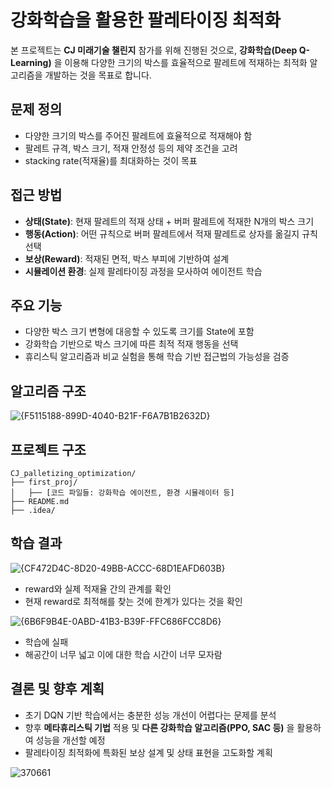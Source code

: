 # 강화학습을 활용한 팔레타이징 최적화

본 프로젝트는 **CJ 미래기술 챌린지** 참가를 위해 진행된 것으로, **강화학습(Deep Q-Learning)** 을 이용해 다양한 크기의 박스를 효율적으로 팔레트에 적재하는 최적화 알고리즘을 개발하는 것을 목표로 합니다.

## 문제 정의
- 다양한 크기의 박스를 주어진 팔레트에 효율적으로 적재해야 함
- 팔레트 규격, 박스 크기, 적재 안정성 등의 제약 조건을 고려
- stacking rate(적재율)를 최대화하는 것이 목표

## 접근 방법
- **상태(State)**: 현재 팔레트의 적재 상태 + 버퍼 팔레트에 적재한 N개의 박스 크기
- **행동(Action)**: 어떤 규칙으로 버퍼 팔레트에서 적재 팔레트로 상자를 옮길지 규칙 선택
- **보상(Reward)**: 적재된 면적, 박스 부피에 기반하여 설계
- **시뮬레이션 환경**: 실제 팔레타이징 과정을 모사하여 에이전트 학습

## 주요 기능
- 다양한 박스 크기 변형에 대응할 수 있도록 크기를 State에 포함
- 강화학습 기반으로 박스 크기에 따른 최적 적재 행동을 선택
- 휴리스틱 알고리즘과 비교 실험을 통해 학습 기반 접근법의 가능성을 검증

## 알고리즘 구조
![{F5115188-899D-4040-B21F-F6A7B1B2632D}](https://github.com/user-attachments/assets/7ed8363f-f5fb-4659-9af2-d954350966aa)

## 프로젝트 구조
```
CJ_palletizing_optimization/
├── first_proj/
│   ├── [코드 파일들: 강화학습 에이전트, 환경 시뮬레이터 등]
├── README.md
├── .idea/
```

## 학습 결과

![{CF472D4C-8D20-49BB-ACCC-68D1EAFD603B}](https://github.com/user-attachments/assets/47f5c4f6-5463-40c6-b575-f32028c514ab)
- reward와 실제 적재율 간의 관계를 확인
- 현재 reward로 최적해를 찾는 것에 한계가 있다는 것을 확인

![{6B6F9B4E-0ABD-41B3-B39F-FFC686FCC8D6}](https://github.com/user-attachments/assets/430ec661-3fa0-400a-afbd-43baaff50fad)
- 학습에 실패
- 해공간이 너무 넓고 이에 대한 학습 시간이 너무 모자람

## 결론 및 향후 계획
- 초기 DQN 기반 학습에서는 충분한 성능 개선이 어렵다는 문제를 분석
- 향후 **메타휴리스틱 기법** 적용 및 **다른 강화학습 알고리즘(PPO, SAC 등)** 을 활용하여 성능을 개선할 예정
- 팔레타이징 최적화에 특화된 보상 설계 및 상태 표현을 고도화할 계획


![370661](https://github.com/user-attachments/assets/db50845e-606c-422a-88ef-b8cf42a5320a)
